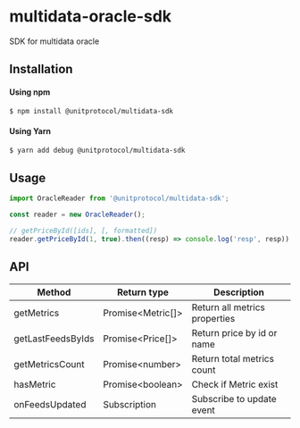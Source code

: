 # multidata-oracle-sdk

SDK for multidata oracle

## Installation

#### Using npm
```bash
$ npm install @unitprotocol/multidata-sdk
```
#### Using Yarn
```bash
$ yarn add debug @unitprotocol/multidata-sdk
```

## Usage

```js
import OracleReader from '@unitprotocol/multidata-sdk';

const reader = new OracleReader();

// getPriceById([ids], [, formatted])
reader.getPriceById(1, true).then((resp) => console.log('resp', resp));
```

## API
| Method            | Return type       | Description                   |
|-------------------|-------------------|-------------------------------|
| getMetrics        | Promise<Metric[]> | Return all metrics properties |
| getLastFeedsByIds | Promise<Price[]>  | Return price by id or name    |
| getMetricsCount   | Promise\<number>  | Return total metrics count    |
| hasMetric         | Promise\<boolean> | Check if Metric exist         |
| onFeedsUpdated    | Subscription<Log> | Subscribe to update event     |
